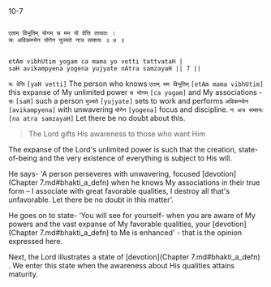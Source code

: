 ## <a name='_7'></a>
10-7


```shloka-sa

एताम् विभूतिम् योगम् च मम यो वेत्ति तत्त्वतः ।
सः अविकम्प्येन योगेन युज्यते नात्र सम्शयः ॥ ७ ॥

```
```shloka-sa-hk

etAm vibhUtim yogam ca mama yo vetti tattvataH |
saH avikampyena yogena yujyate nAtra samzayaH || 7 ||

```
`यः वेत्ति` `[yaH vetti]` The person who knows `एताम् मम विभूतिम्` `[etAm mama vibhUtim]` this expanse of My unlimited power `च योगम्` `[ca yogam]` and My associations - `सः` `[saH]` such a person `युज्यते` `[yujyate]` sets to work and performs `अविकम्प्येन` `[avikampyena]` with unwavering `योगेन` `[yogena]` focus and discipline. `न अत्र सम्शयः` `[na atra samzayaH]` Let there be no doubt about this.


<a name='applnote_155'></a>
> The Lord gifts His awareness to those who want Him



The expanse of the Lord's unlimited power is such that the creation, state-of-being and the very existence of everything is subject to His will. 

He says- 'A person perseveres with unwavering, focused 
[devotion](Chapter 7.md#bhakti_a_defn)
 when he knows My associations in their true form – I associate with great favorable qualities, I destroy all that's unfavorable. Let there be no doubt in this matter’.

He goes on to state- ‘You will see for yourself- when you are aware of My powers and the vast expanse of My favorable qualities, your 
[devotion](Chapter 7.md#bhakti_a_defn)
 to Me is enhanced' - that is the opinion expressed here. 

Next, the Lord illustrates a state of 
[devotion](Chapter 7.md#bhakti_a_defn)
. We enter this state when the awareness about His qualities attains maturity.


